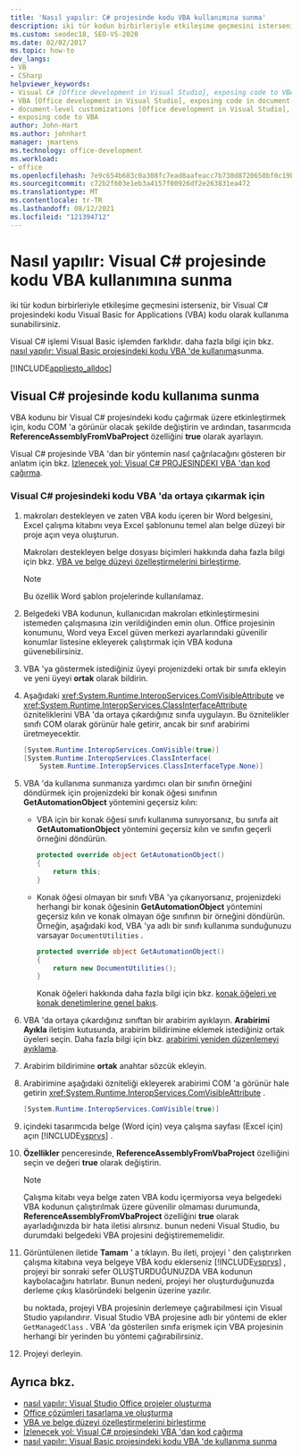 ```yaml
---
title: 'Nasıl yapılır: C# projesinde kodu VBA kullanımına sunma'
description: iki tür kodun birbirleriyle etkileşime geçmesini isterseniz, bir Visual C# projesindeki kodu Visual Basic for Applications (VBA) koduna nasıl kullanıma sunabileceğinizi öğrenin.
ms.custom: seodec18, SEO-VS-2020
ms.date: 02/02/2017
ms.topic: how-to
dev_langs:
- VB
- CSharp
helpviewer_keywords:
- Visual C# [Office development in Visual Studio], exposing code to VBA
- VBA [Office development in Visual Studio], exposing code in document-level customizations
- document-level customizations [Office development in Visual Studio], exposing code
- exposing code to VBA
author: John-Hart
ms.author: johnhart
manager: jmartens
ms.technology: office-development
ms.workload:
- office
ms.openlocfilehash: 7e9c654b683c0a308fc7ead8aafeacc7b730d8720650bf0c19b7128acd2ac08f
ms.sourcegitcommit: c72b2f603e1eb3a4157f00926df2e263831ea472
ms.translationtype: MT
ms.contentlocale: tr-TR
ms.lasthandoff: 08/12/2021
ms.locfileid: "121394712"
---
```

# <a name="how-to-expose-code-to-vba-in-a-visual-c-project"></a>Nasıl yapılır: Visual C# projesinde kodu VBA kullanımına sunma
  iki tür kodun birbirleriyle etkileşime geçmesini isterseniz, bir Visual C# projesindeki kodu Visual Basic for Applications (VBA) kodu olarak kullanıma sunabilirsiniz.

 Visual C# işlemi Visual Basic işlemden farklıdır. daha fazla bilgi için bkz. [nasıl yapılır: Visual Basic projesindeki kodu VBA 'de kullanıma](../vsto/how-to-expose-code-to-vba-in-a-visual-basic-project.md)sunma.

 [!INCLUDE[appliesto_alldoc](../vsto/includes/appliesto-alldoc-md.md)]

## <a name="expose-code-in-a-visual-c-project"></a>Visual C# projesinde kodu kullanıma sunma
 VBA kodunu bir Visual C# projesindeki kodu çağırmak üzere etkinleştirmek için, kodu COM 'a görünür olacak şekilde değiştirin ve ardından, tasarımcıda **ReferenceAssemblyFromVbaProject** özelliğini **true** olarak ayarlayın.

 Visual C# projesinde VBA 'dan bir yöntemin nasıl çağrılacağını gösteren bir anlatım için bkz. [Izlenecek yol: Visual C&#35; PROJESINDEKI VBA 'dan kod çağırma](../vsto/walkthrough-calling-code-from-vba-in-a-visual-csharp-project.md).

### <a name="to-expose-code-in-a-visual-c-project-to-vba"></a>Visual C# projesindeki kodu VBA 'da ortaya çıkarmak için

1. makroları destekleyen ve zaten VBA kodu içeren bir Word belgesini, Excel çalışma kitabını veya Excel şablonunu temel alan belge düzeyi bir proje açın veya oluşturun.

    Makroları destekleyen belge dosyası biçimleri hakkında daha fazla bilgi için bkz. [VBA ve belge düzeyi özelleştirmelerini birleştirme](../vsto/combining-vba-and-document-level-customizations.md).

   > [!NOTE]
   > Bu özellik Word şablon projelerinde kullanılamaz.

2. Belgedeki VBA kodunun, kullanıcıdan makroları etkinleştirmesini istemeden çalışmasına izin verildiğinden emin olun. Office projesinin konumunu, Word veya Excel güven merkezi ayarlarındaki güvenilir konumlar listesine ekleyerek çalıştırmak için VBA koduna güvenebilirsiniz.

3. VBA 'ya göstermek istediğiniz üyeyi projenizdeki ortak bir sınıfa ekleyin ve yeni üyeyi **ortak** olarak bildirin.

4. Aşağıdaki <xref:System.Runtime.InteropServices.ComVisibleAttribute> ve <xref:System.Runtime.InteropServices.ClassInterfaceAttribute> özniteliklerini VBA 'da ortaya çıkardığınız sınıfa uygulayın. Bu öznitelikler sınıfı COM olarak görünür hale getirir, ancak bir sınıf arabirimi üretmeyecektir.

   ```csharp
   [System.Runtime.InteropServices.ComVisible(true)]
   [System.Runtime.InteropServices.ClassInterface(
       System.Runtime.InteropServices.ClassInterfaceType.None)]
   ```

5. VBA 'da kullanıma sunmanıza yardımcı olan bir sınıfın örneğini döndürmek için projenizdeki bir konak öğesi sınıfının **GetAutomationObject** yöntemini geçersiz kılın:

   - VBA için bir konak öğesi sınıfı kullanıma sunıyorsanız, bu sınıfa ait **GetAutomationObject** yöntemini geçersiz kılın ve sınıfın geçerli örneğini döndürün.

     ```csharp
     protected override object GetAutomationObject()
     {
         return this;
     }
     ```

   - Konak öğesi olmayan bir sınıfı VBA 'ya çıkarıyorsanız, projenizdeki herhangi bir konak öğesinin **GetAutomationObject** yöntemini geçersiz kılın ve konak olmayan öğe sınıfının bir örneğini döndürün. Örneğin, aşağıdaki kod, VBA 'ya adlı bir sınıfı kullanıma sunduğunuzu varsayar `DocumentUtilities` .

     ```csharp
     protected override object GetAutomationObject()
     {
         return new DocumentUtilities();
     }
     ```

     Konak öğeleri hakkında daha fazla bilgi için bkz. [konak öğeleri ve konak denetimlerine genel bakış](../vsto/host-items-and-host-controls-overview.md).

6. VBA 'da ortaya çıkardığınız sınıftan bir arabirim ayıklayın. **Arabirimi Ayıkla** iletişim kutusunda, arabirim bildirimine eklemek istediğiniz ortak üyeleri seçin. Daha fazla bilgi için bkz. [arabirimi yeniden düzenlemeyi ayıklama](../ide/reference/extract-interface.md).

7. Arabirim bildirimine **ortak** anahtar sözcük ekleyin.

8. Arabirimine aşağıdaki özniteliği ekleyerek arabirimi COM 'a görünür hale getirin <xref:System.Runtime.InteropServices.ComVisibleAttribute> .

   ```csharp
   [System.Runtime.InteropServices.ComVisible(true)]
   ```

9. içindeki tasarımcıda belge (Word için) veya çalışma sayfası (Excel için) açın [!INCLUDE[vsprvs](../sharepoint/includes/vsprvs-md.md)] .

10. **Özellikler** penceresinde, **ReferenceAssemblyFromVbaProject** özelliğini seçin ve değeri **true** olarak değiştirin.

    > [!NOTE]
    > Çalışma kitabı veya belge zaten VBA kodu içermiyorsa veya belgedeki VBA kodunun çalıştırılmak üzere güvenilir olmaması durumunda, **ReferenceAssemblyFromVbaProject** özelliğini **true** olarak ayarladığınızda bir hata iletisi alırsınız. bunun nedeni Visual Studio, bu durumdaki belgedeki VBA projesini değiştirememelidir.

11. Görüntülenen iletide **Tamam** ' a tıklayın. Bu ileti, projeyi ' den çalıştırırken çalışma kitabına veya belgeye VBA kodu eklerseniz [!INCLUDE[vsprvs](../sharepoint/includes/vsprvs-md.md)] , projeyi bir sonraki sefer OLUŞTURDUĞUNUZDA VBA kodunun kaybolacağını hatırlatır. Bunun nedeni, projeyi her oluşturduğunuzda derleme çıkış klasöründeki belgenin üzerine yazılır.

     bu noktada, projeyi VBA projesinin derlemeye çağırabilmesi için Visual Studio yapılandırır. Visual Studio VBA projesine adlı bir yöntemi de ekler `GetManagedClass` . VBA 'da gösterilen sınıfa erişmek için VBA projesinin herhangi bir yerinden bu yöntemi çağırabilirsiniz.

12. Projeyi derleyin.

## <a name="see-also"></a>Ayrıca bkz.
- [nasıl yapılır: Visual Studio Office projeler oluşturma](../vsto/how-to-create-office-projects-in-visual-studio.md)
- [Office çözümleri tasarlama ve oluşturma](../vsto/designing-and-creating-office-solutions.md)
- [VBA ve belge düzeyi özelleştirmelerini birleştirme](../vsto/combining-vba-and-document-level-customizations.md)
- [İzlenecek yol: Visual C&#35; projesindeki VBA 'dan kod çağırma](../vsto/walkthrough-calling-code-from-vba-in-a-visual-csharp-project.md)
- [nasıl yapılır: Visual Basic projesindeki kodu VBA 'de kullanıma sunma](../vsto/how-to-expose-code-to-vba-in-a-visual-basic-project.md)
